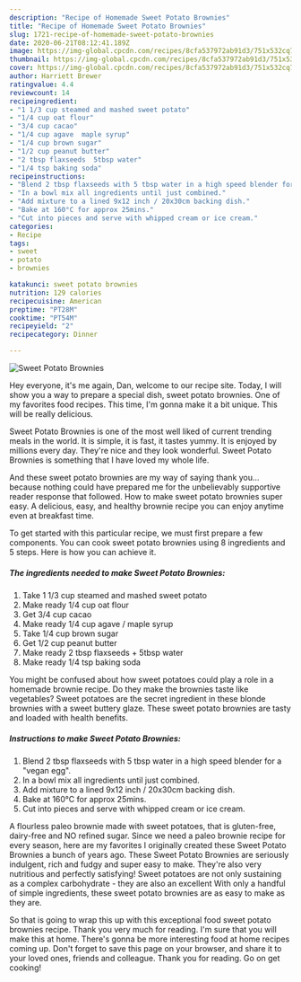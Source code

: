 ```yaml
---
description: "Recipe of Homemade Sweet Potato Brownies"
title: "Recipe of Homemade Sweet Potato Brownies"
slug: 1721-recipe-of-homemade-sweet-potato-brownies
date: 2020-06-21T08:12:41.189Z
image: https://img-global.cpcdn.com/recipes/8cfa537972ab91d3/751x532cq70/sweet-potato-brownies-recipe-main-photo.jpg
thumbnail: https://img-global.cpcdn.com/recipes/8cfa537972ab91d3/751x532cq70/sweet-potato-brownies-recipe-main-photo.jpg
cover: https://img-global.cpcdn.com/recipes/8cfa537972ab91d3/751x532cq70/sweet-potato-brownies-recipe-main-photo.jpg
author: Harriett Brewer
ratingvalue: 4.4
reviewcount: 14
recipeingredient:
- "1 1/3 cup steamed and mashed sweet potato"
- "1/4 cup oat flour"
- "3/4 cup cacao"
- "1/4 cup agave  maple syrup"
- "1/4 cup brown sugar"
- "1/2 cup peanut butter"
- "2 tbsp flaxseeds  5tbsp water"
- "1/4 tsp baking soda"
recipeinstructions:
- "Blend 2 tbsp flaxseeds with 5 tbsp water in a high speed blender for a &#34;vegan egg&#34;."
- "In a bowl mix all ingredients until just combined."
- "Add mixture to a lined 9x12 inch / 20x30cm backing dish."
- "Bake at 160°C for approx 25mins."
- "Cut into pieces and serve with whipped cream or ice cream."
categories:
- Recipe
tags:
- sweet
- potato
- brownies

katakunci: sweet potato brownies 
nutrition: 129 calories
recipecuisine: American
preptime: "PT28M"
cooktime: "PT54M"
recipeyield: "2"
recipecategory: Dinner

---
```



![Sweet Potato Brownies](https://img-global.cpcdn.com/recipes/8cfa537972ab91d3/751x532cq70/sweet-potato-brownies-recipe-main-photo.jpg)

Hey everyone, it's me again, Dan, welcome to our recipe site. Today, I will show you a way to prepare a special dish, sweet potato brownies. One of my favorites food recipes. This time, I'm gonna make it a bit unique. This will be really delicious.

Sweet Potato Brownies is one of the most well liked of current trending meals in the world. It is simple, it is fast, it tastes yummy. It is enjoyed by millions every day. They're nice and they look wonderful. Sweet Potato Brownies is something that I have loved my whole life.

And these sweet potato brownies are my way of saying thank you… because nothing could have prepared me for the unbelievably supportive reader response that followed. How to make sweet potato brownies super easy. A delicious, easy, and healthy brownie recipe you can enjoy anytime even at breakfast time.


To get started with this particular recipe, we must first prepare a few components. You can cook sweet potato brownies using 8 ingredients and 5 steps. Here is how you can achieve it.

<!--inarticleads1-->

##### The ingredients needed to make Sweet Potato Brownies:

1. Take 1 1/3 cup steamed and mashed sweet potato
1. Make ready 1/4 cup oat flour
1. Get 3/4 cup cacao
1. Make ready 1/4 cup agave / maple syrup
1. Take 1/4 cup brown sugar
1. Get 1/2 cup peanut butter
1. Make ready 2 tbsp flaxseeds + 5tbsp water
1. Make ready 1/4 tsp baking soda


You might be confused about how sweet potatoes could play a role in a homemade brownie recipe. Do they make the brownies taste like vegetables? Sweet potatoes are the secret ingredient in these blonde brownies with a sweet buttery glaze. These sweet potato brownies are tasty and loaded with health benefits. 

<!--inarticleads2-->

##### Instructions to make Sweet Potato Brownies:

1. Blend 2 tbsp flaxseeds with 5 tbsp water in a high speed blender for a &#34;vegan egg&#34;.
1. In a bowl mix all ingredients until just combined.
1. Add mixture to a lined 9x12 inch / 20x30cm backing dish.
1. Bake at 160°C for approx 25mins.
1. Cut into pieces and serve with whipped cream or ice cream.


A flourless paleo brownie made with sweet potatoes, that is gluten-free, dairy-free and NO refined sugar. Since we need a paleo brownie recipe for every season, here are my favorites I originally created these Sweet Potato Brownies a bunch of years ago. These Sweet Potato Brownies are seriously indulgent, rich and fudgy and super easy to make. They&#39;re also very nutritious and perfectly satisfying! Sweet potatoes are not only sustaining as a complex carbohydrate - they are also an excellent With only a handful of simple ingredients, these sweet potato brownies are as easy to make as they are. 

So that is going to wrap this up with this exceptional food sweet potato brownies recipe. Thank you very much for reading. I'm sure that you will make this at home. There's gonna be more interesting food at home recipes coming up. Don't forget to save this page on your browser, and share it to your loved ones, friends and colleague. Thank you for reading. Go on get cooking!
